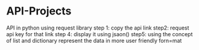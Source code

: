 # API-Projects
API in python using request library
step 1: copy the api link
step2: request api key for that link
step 4: display it using jsaon()
step5: using the concept of list and dictionary represent the data in more user friendly forn=mat
